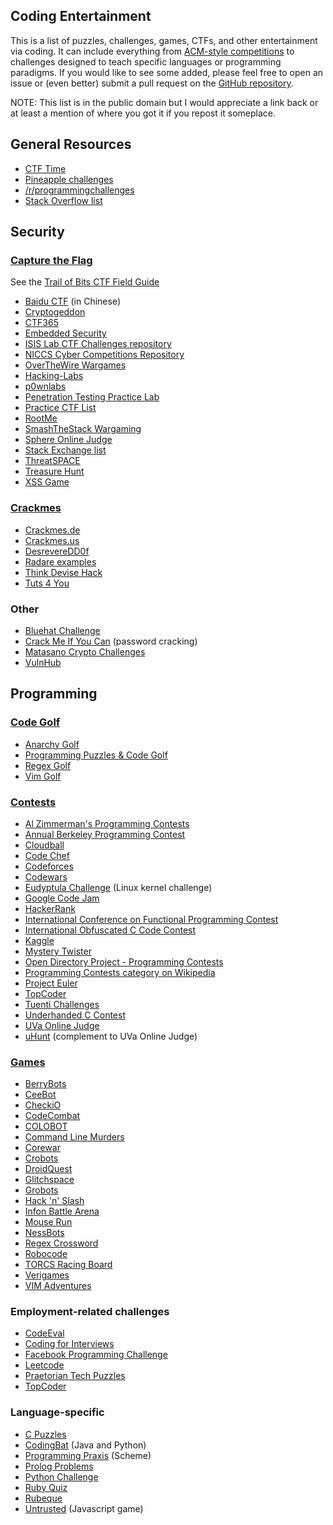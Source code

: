 Coding Entertainment
--------------------

This is a list of puzzles, challenges, games, CTFs, and other entertainment via coding. It can include everything from [ACM-style competitions](http://en.wikipedia.org/wiki/ACM_International_Collegiate_Programming_Contest) to challenges designed to teach specific languages or programming paradigms. If you would like to see some added, please feel free to open an issue or (even better) submit a pull request on the [GitHub repository](https://github.com/technoskald/coding-entertainment).

NOTE: This list is in the public domain but I would appreciate a link back or at least a mention of where you got it if you repost it someplace.

## General Resources
* [CTF Time](http://ctftime.org/event/list/)
* [Pineapple challenges](http://pineapple.io/resources/tagged/challenges)
* [/r/programmingchallenges](http://www.reddit.com/r/programmingchallenges)
* [Stack Overflow list](http://web.archive.org/web/20131005164353/http://stackoverflow.com/questions/24692/where-can-you-find-fun-educational-programming-challenges)

## Security

### [Capture the Flag](http://en.wikipedia.org/wiki/Capture_the_flag#Computer_security)

See the [Trail of Bits CTF Field Guide](https://trailofbits.github.io/ctf/)

* [Baidu CTF](http://bctf.cn) (in Chinese)
* [Cryptogeddon](http://cryptogeddon.com)
* [CTF365](http://ctf365.com)
* [Embedded Security](https://microcorruption.com)
* [ISIS Lab CTF Challenges repository](https://github.com/isislab/CTF-Challenges)
* [NICCS Cyber Competitions Repository](http://niccs.us-cert.gov/education/cyber-competitions-repository)
* [OverTheWire Wargames](http://www.overthewire.org/wargames/)
* [Hacking-Labs](https://www.hacking-lab.com/index.html)
* [p0wnlabs](http://p0wnlabs.com)
* [Penetration Testing Practice Lab](http://www.amanhardikar.com/mindmaps/Practice.html)
* [Practice CTF List](http://captf.com/practice-ctf/)
* [RootMe](http://www.root-me.org/en/Challenges/)
* [SmashTheStack Wargaming](http://smashthestack.org)
* [Sphere Online Judge](http://www.spoj.com/problems/classical/)
* [Stack Exchange list](http://security.stackexchange.com/questions/3592/what-hacking-competitions-challenges-exist)
* [ThreatSPACE](http://threatspace.net)
* [Treasure Hunt](http://treasure.pwnies.dk)
* [XSS Game](https://xss-game.appspot.com)

### [Crackmes](http://en.wikipedia.org/wiki/Crackme)

* [Crackmes.de](http://www.crackmes.de)
* [Crackmes.us](http://www.crackmes.us)
* [DesrevereDD0f](http://f0dder.reteam.org/crackmes.htm)
* [Radare examples](http://radare.nopcode.org/wiki/index.php?n=Examples.Crackme)
* [Think Devise Hack](http://tdhack.com)
* [Tuts 4 You](https://tuts4you.com/download.php?list.61)

### Other

* [Bluehat Challenge](http://blogs.technet.com/b/srd/archive/2013/07/31/the-bluehat-challenge.aspx)
* [Crack Me If You Can](http://contest.korelogic.com) (password cracking)
* [Matasano Crypto Challenges](http://www.matasano.com/articles/crypto-challenges/)
* [VulnHub](http://vulnhub.com/)

## Programming

### [Code Golf](http://en.wikipedia.org/wiki/Code_golf)

* [Anarchy Golf](http://golf.shinh.org)
* [Programming Puzzles & Code Golf](http://codegolf.stackexchange.com)
* [Regex Golf](http://regex.alf.nu)
* [Vim Golf](http://vimgolf.com)

### [Contests](http://en.wikipedia.org/wiki/Competitive_programming)

* [Al Zimmerman's Programming Contests](http://www.azspcs.net)
* [Annual Berkeley Programming Contest](http://www.cs.berkeley.edu/~hilfingr/programming-contest/index.html)
* [Cloudball](http://www.cloudball.se)
* [Code Chef](http://www.codechef.com)
* [Codeforces](http://codeforces.com)
* [Codewars](http://www.codewars.com)
* [Eudyptula Challenge](http://eudyptula-challenge.org) (Linux kernel challenge)
* [Google Code Jam](https://code.google.com/codejam/contests.html)
* [HackerRank](https://www.hackerrank.com)
* [International Conference on Functional Programming Contest](http://icfpc2013.cloudapp.net)
* [International Obfuscated C Code Contest](http://ioccc.org)
* [Kaggle](http://www.kaggle.com/competitions)
* [Mystery Twister](https://www.mysterytwisterc3.org/en/)
* [Open Directory Project - Programming Contests](http://www.dmoz.org/Computers/Programming/Contests/)
* [Programming Contests category on Wikipedia](http://en.wikipedia.org/wiki/Category:Programming_contests)
* [Project Euler](http://projecteuler.net)
* [TopCoder](http://community.topcoder.com/tc)
* [Tuenti Challenges](https://contest.tuenti.net/Challenges)
* [Underhanded C Contest](http://underhanded.xcott.com)
* [UVa Online Judge](http://uva.onlinejudge.org)
* [uHunt](http://uhunt.felix-halim.net/id/339) (complement to UVa Online Judge)

### [Games](http://programminggames.org)

* [BerryBots](http://playberrybots.com)
* [CeeBot](http://www.ceebot.com/ceebot/index-e.php)
* [CheckiO](http://www.checkio.org)
* [CodeCombat](http://codecombat.com)
* [COLOBOT](http://www.ceebot.com/colobot/game-e.php)
* [Command Line Murders](https://github.com/veltman/clmystery)
* [Corewar](http://corewar.co.uk)
* [Crobots](https://github.com/tpoindex/crobots/)
* [DroidQuest](http://www.droidquest.com)
* [Glitchspace](https://indiegamestand.com/store/796/glitchspace/)
* [Grobots](http://grobots.sourceforge.net)
* [Hack 'n' Slash](http://www.hacknslashthegame.com)
* [Infon Battle Arena](http://infon.dividuum.de)
* [Mouse Run](http://mouse-run.appspot.com)
* [NessBots](http://www.nessbots.com)
* [Regex Crossword](http://regexcrossword.com)
* [Robocode](http://robocode.sourceforge.net)
* [TORCS Racing Board](http://www.berniw.org/trb/)
* [Verigames](http://www.verigames.com)
* [VIM Adventures](http://vim-adventures.com/)

### Employment-related challenges

* [CodeEval](https://www.codeeval.com)
* [Coding for Interviews](http://codingforinterviews.com)
* [Facebook Programming Challenge](https://facebook.interviewstreet.com/recruit/challenges)
* [Leetcode](http://leetcode.com)
* [Praetorian Tech Puzzles](http://www.praetorian.com/challenges/)
* [TopCoder](https://www.topcoder.com)

### Language-specific

* [C Puzzles](http://www.gowrikumar.com/c/)
* [CodingBat](http://codingbat.com) (Java and Python)
* [Programming Praxis](http://programmingpraxis.com) (Scheme)
* [Prolog Problems](https://sites.google.com/site/prologsite/prolog-problems)
* [Python Challenge](http://www.pythonchallenge.com)
* [Ruby Quiz](http://rubyquiz.com)
* [Rubeque](http://www.rubeque.com)
* [Untrusted](http://alex.nisnevich.com/untrusted/) (Javascript game)
